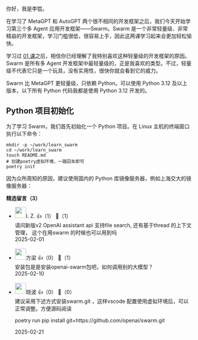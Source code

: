 你好，我是李锟。

在学习了 MetaGPT 和 AutoGPT 两个很不相同的开发框架之后，我们今天开始学习第三个多 Agent 应用开发框架——Swarm。Swarm 是一个非常轻量级、非常精益的开发框架，学习门槛很低，很容易上手，因此这两课学习起来会更加轻松愉快。

学习过 [01 课](https://time.geekbang.org/column/article/838710)之后，相信你已经理解了我特别喜欢这种轻量级的开发框架的原因。Swarm 是所有多 Agent 开发框架中最轻量级的，正是我喜欢的类型。不过，轻量级不代表它只是一个玩具，没有实用性，很快你就会看到它的威力。

Swarm 比 MetaGPT 更轻量级，只依赖 Python。可以使用 Python 3.12 及以上版本，以下所有 Python 代码我都是使用 Python 3.12 开发的。

## Python 项目初始化

为了学习 Swarm，我们首先初始化一个 Python 项目。在 Linux 主机的终端窗口执行以下命令：

```plain
mkdir -p ~/work/learn_swarm
cd ~/work/learn_swarm
touch README.md
# 创建poetry虚拟环境，一路回车即可
poetry init
```

因为众所周知的原因，建议使用国内的 Python 库镜像服务器，例如上海交大的镜像服务器：
<div><strong>精选留言（3）</strong></div><ul>
<li><img src="https://static001.geekbang.org/account/avatar/00/11/b1/94/ae6dcfb9.jpg" width="30px"><span>I. Z.</span> 👍（1） 💬（1）<div>请问新版v2 OpenAI assistant api 支持file search, 还有基于thread 的上下文管理， 这个在用swarm 的时候也可以用到吗</div>2025-02-01</li><br/><li><img src="https://static001.geekbang.org/account/avatar/00/1c/fa/f1/7d21b2b0.jpg" width="30px"><span>方梁</span> 👍（0） 💬（1）<div>安装包是是安装openai-swarm包吧，如何调用别的大模型？</div>2025-02-10</li><br/><li><img src="https://static001.geekbang.org/account/avatar/00/14/04/63/112780b3.jpg" width="30px"><span>晓波</span> 👍（0） 💬（0）<div>建议采用下述方式安装swarm.git ，这样vscode 配置使用虚拟环境后，可以正常调整。方便源码阅读

poetry run pip install git+https:&#47;&#47;github.com&#47;openai&#47;swarm.git </div>2025-02-21</li><br/>
</ul>